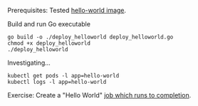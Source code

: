Prerequisites: Tested [hello-world image](../../Images/hello-world).

Build and run Go executable

    go build -o ./deploy_helloworld deploy_helloworld.go    
    chmod +x deploy_helloworld
    ./deploy_helloworld
    
Investigating...

    kubectl get pods -l app=hello-world 
    kubectl logs -l app=hello-world
    
Exercise: Create a "Hello World" [job which runs to completion](https://kubernetes.io/docs/concepts/workloads/controllers/jobs-run-to-completion/).